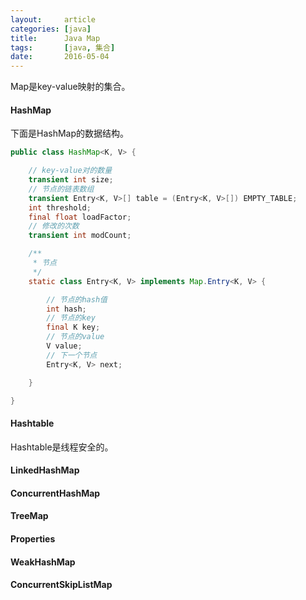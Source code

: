 ```yaml
---
layout:     article
categories: [java]
title:      Java Map
tags:       [java, 集合]
date:       2016-05-04
---
```


Map是key-value映射的集合。

#### HashMap

下面是HashMap的数据结构。

```java
public class HashMap<K, V> {

    // key-value对的数量
    transient int size;
    // 节点的链表数组
    transient Entry<K, V>[] table = (Entry<K, V>[]) EMPTY_TABLE;
    int threshold;
    final float loadFactor;
    // 修改的次数
    transient int modCount;

    /**
     * 节点
     */
    static class Entry<K, V> implements Map.Entry<K, V> {

        // 节点的hash值
        int hash;
        // 节点的key
        final K key;
        // 节点的value
        V value;
        // 下一个节点
        Entry<K, V> next;

    }

}
```

#### Hashtable

Hashtable是线程安全的。

#### LinkedHashMap

#### ConcurrentHashMap

#### TreeMap

#### Properties

#### WeakHashMap

#### ConcurrentSkipListMap
